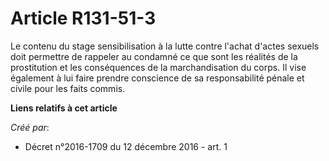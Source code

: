 # Article R131-51-3

Le  contenu du stage sensibilisation à la lutte contre l'achat d'actes  sexuels doit permettre de rappeler au condamné ce que
sont les réalités  de la prostitution et les conséquences de la marchandisation du corps.  Il vise également à lui faire
prendre conscience de sa responsabilité  pénale et civile pour les faits commis.

**Liens relatifs à cet article**

_Créé par_:

  - Décret n°2016-1709 du 12 décembre 2016 - art. 1
